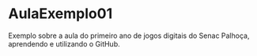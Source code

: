 # AulaExemplo01
Exemplo sobre a aula do primeiro ano de jogos digitais do Senac Palhoça, aprendendo e utilizando o GitHub.
